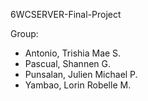 6WCSERVER-Final-Project

Group: 
- Antonio, Trishia Mae S.
- Pascual, Shannen G.
- Punsalan, Julien Michael P.
- Yambao, Lorin Robelle M.
